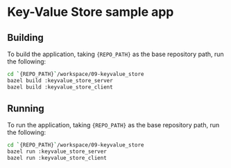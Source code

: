 # Key-Value Store sample app

## Building
To build the application, taking `{REPO_PATH}` as the base repository path, run the following:

```bash
cd `{REPO_PATH}`/workspace/09-keyvalue_store
bazel build :keyvalue_store_server
bazel build :keyvalue_store_client
```

## Running
To run the application, taking `{REPO_PATH}` as the base repository path, run the following:

```bash
cd `{REPO_PATH}`/workspace/09-keyvalue_store
bazel run :keyvalue_store_server
bazel run :keyvalue_store_client
```
